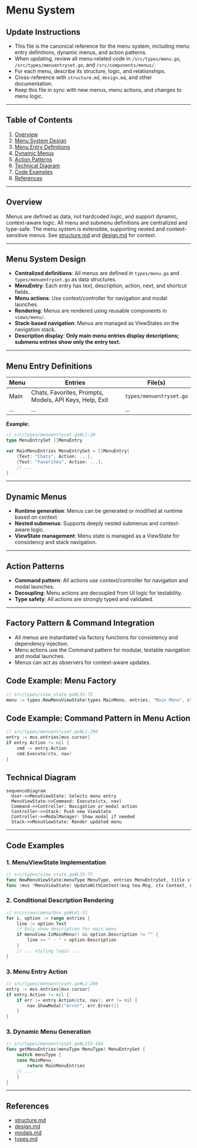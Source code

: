 # Menu System

## Update Instructions
- This file is the canonical reference for the menu system, including menu entry definitions, dynamic menus, and action patterns.
- When updating, review all menu-related code in `/src/types/menu.go`, `/src/types/menuentryset.go`, and `/src/components/menus/`.
- For each menu, describe its structure, logic, and relationships.
- Cross-reference with `structure.md`, `design.md`, and other documentation.
- Keep this file in sync with new menus, menu actions, and changes to menu logic.

---

## Table of Contents
1. [Overview](#overview)
2. [Menu System Design](#menu-system-design)
3. [Menu Entry Definitions](#menu-entry-definitions)
4. [Dynamic Menus](#dynamic-menus)
5. [Action Patterns](#action-patterns)
6. [Technical Diagram](#technical-diagram)
7. [Code Examples](#code-examples)
8. [References](#references)

---

## Overview

Menus are defined as data, not hardcoded logic, and support dynamic, context-aware logic. All menu and submenu definitions are centralized and type-safe. The menu system is extensible, supporting nested and context-sensitive menus. See [structure.md](./structure.md#components) and [design.md](../design.md#menu-system) for context.

---

## Menu System Design

- **Centralized definitions**: All menus are defined in `types/menu.go` and `types/menuentryset.go` as data structures.
- **MenuEntry**: Each entry has text, description, action, next, and shortcut fields.
- **Menu actions**: Use context/controller for navigation and modal launches.
- **Rendering**: Menus are rendered using reusable components in `views/menu/`.
- **Stack-based navigation**: Menus are managed as ViewStates on the navigation stack.
- **Description display**: **Only main menu entries display descriptions; submenu entries show only the entry text.**

---

## Menu Entry Definitions

| Menu   | Entries                                      | File(s)                        |
|--------|----------------------------------------------|--------------------------------|
| Main   | Chats, Favorites, Prompts, Models, API Keys, Help, Exit | `types/menuentryset.go`        |
| ...    | ...                                          | ...                            |

**Example:**
```go
// src/types/menuentryset.go#L1-20
type MenuEntrySet []MenuEntry

var MainMenuEntries MenuEntrySet = []MenuEntry{
    {Text: "Chats", Action: ...},
    {Text: "Favorites", Action: ...},
    // ...
}
```

---

## Dynamic Menus

- **Runtime generation**: Menus can be generated or modified at runtime based on context.
- **Nested submenus**: Supports deeply nested submenus and context-aware logic.
- **ViewState management**: Menu state is managed as a ViewState for consistency and stack navigation.

---

## Action Patterns

- **Command pattern**: All actions use context/controller for navigation and modal launches.
- **Decoupling**: Menu actions are decoupled from UI logic for testability.
- **Type safety**: All actions are strongly typed and validated.

---

## Factory Pattern & Command Integration
- All menus are instantiated via factory functions for consistency and dependency injection.
- Menu actions use the Command pattern for modular, testable navigation and modal launches.
- Menus can act as observers for context-aware updates.

## Code Example: Menu Factory
```go
// src/types/view_state.go#L33-75
menu := types.NewMenuViewState(types.MainMenu, entries, "Main Menu", ctx, nav)
```

## Code Example: Command Pattern in Menu Action
```go
// src/types/menuentryset.go#L1-290
entry := mvs.entries[mvs.cursor]
if entry.Action != nil {
    cmd := entry.Action
    cmd.Execute(ctx, nav)
}
```

## Technical Diagram
```mermaid
sequenceDiagram
  User->>MenuViewState: Selects menu entry
  MenuViewState->>Command: Execute(ctx, nav)
  Command->>Controller: Navigation or modal action
  Controller->>Stack: Push new ViewState
  Controller->>ModalManager: Show modal if needed
  Stack->>MenuViewState: Render updated menu
```

---

## Code Examples

### 1. MenuViewState Implementation
```go
// src/types/view_state.go#L33-75
func NewMenuViewState(menuType MenuType, entries MenuEntrySet, title string, ctx Context, nav Controller) *MenuViewState { ... }
func (mvs *MenuViewState) UpdateWithContext(msg tea.Msg, ctx Context, nav Controller) (tea.Model, tea.Cmd) { ... }
```

### 2. Conditional Description Rendering
```go
// src/views/menu/box.go#L41-51
for i, option := range entries {
    line := option.Text
    // Only show description for main menu
    if menuView.IsMainMenu() && option.Description != "" {
        line += " - " + option.Description
    }
    // ... styling logic ...
}
```

### 3. Menu Entry Action
```go
// src/types/menuentryset.go#L1-290
entry := mvs.entries[mvs.cursor]
if entry.Action != nil {
    if err := entry.Action(ctx, nav); err != nil {
        nav.ShowModal("error", err.Error())
    }
}
```

### 3. Dynamic Menu Generation
```go
// src/types/menuentryset.go#L155-184
func getMenuEntries(menuType MenuType) MenuEntrySet {
    switch menuType {
    case MainMenu:
        return MainMenuEntries
    // ...
    }
}
```

---

## References
- [structure.md](./structure.md#components)
- [design.md](../design.md#menu-system)
- [modals.md](./modals.md#modal-types)
- [types.md](./types.md#core-interfaces) 